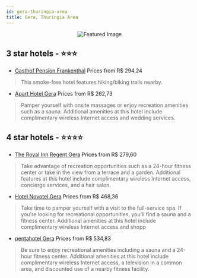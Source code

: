 ```yaml
---
id: gera-thuringia-area
title: Gera, Thuringia Area
---
```


<center><img src="https://i.travelapi.com/hotels/23000000/22530000/22520300/22520257/a4df394b_b.jpg" alt="Featured Image" /></center>


##  3 star hotels - ⭐️⭐️⭐️

-    [Gasthof Pension Frankenthal](https://us.hurb.com/hotels/gera/gasthof-pension-frankenthal-JNP-JP616871?cmp=18055) Prices from R$ 294,24
   > This smoke-free hotel features hiking/biking trails nearby.
-    [Apart Hotel Gera](https://us.hurb.com/hotels/gera/apart-hotel-gera-JNP-JP256019?cmp=18055) Prices from R$ 262,73
   > Pamper yourself with onsite massages or enjoy recreation amenities such as a sauna. Additional amenities at this hotel include complimentary wireless Internet access and wedding services.

##  4 star hotels - ⭐️⭐️⭐️⭐️

-    [The Royal Inn Regent Gera](https://us.hurb.com/hotels/gera/the-royal-inn-regent-gera-JNP-JP304930?cmp=18055) Prices from R$ 279,60
   > Take advantage of recreation opportunities such as a 24-hour fitness center or take in the view from a terrace and a garden. Additional features at this hotel include complimentary wireless Internet access, concierge services, and a hair salon.
-    [Hotel Novotel Gera](https://us.hurb.com/hotels/gera/hotel-novotel-gera-JNP-JP977912?cmp=18055) Prices from R$ 468,36
   > Take time to pamper yourself with a visit to the full-service spa. If you're looking for recreational opportunities, you'll find a sauna and a fitness center. Additional amenities at this hotel include complimentary wireless Internet access and shopp
-    [pentahotel Gera](https://us.hurb.com/hotels/gera/pentahotel-gera-JNP-JP073749?cmp=18055) Prices from R$ 534,83
   > Be sure to enjoy recreational amenities including a sauna and a 24-hour fitness center. Additional amenities at this hotel include complimentary wireless Internet access, a television in a common area, and discounted use of a nearby fitness facility.
